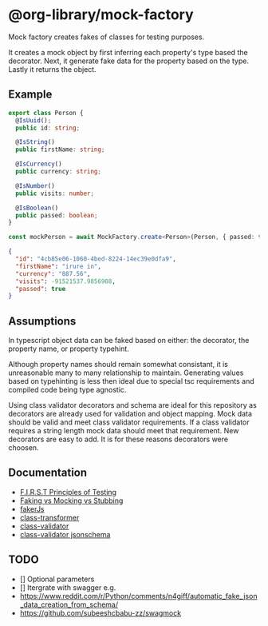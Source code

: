 # @org-library/mock-factory

Mock factory creates fakes of classes for testing purposes.

It creates a mock object by first inferring each property's type based the
decorator. Next, it generate fake data for the property based on the type.
Lastly it returns the object.

## Example

```typescript
export class Person {
  @IsUuid();
  public id: string;

  @IsString()
  public firstName: string;

  @IsCurrency()
  public currency: string;

  @IsNumber()
  public visits: number;

  @IsBoolean()
  public passed: boolean;
}

const mockPerson = await MockFactory.create<Person>(Person, { passed: true });

```

```json
{
  "id": "4cb85e06-1060-4bed-8224-14ec39e0dfa9",
  "firstName": "irure in",
  "currency": "887.56",
  "visits": -91521537.9856908,
  "passed": true
}
```

## Assumptions

In typescript object data can be faked based on either: the decorator, the
property name, or property typehint.

Although property names should remain somewhat consistant, it is unreasonable
many to many relationship to maintain. Generating values based on typehinting is
less then ideal due to special tsc requirements and compiled code being type
agnostic.

Using class validator decorators and schema are ideal for this repository as
decorators are already used for validation and object mapping. Mock data should
be valid and meet class validator requirements. If a class validator requires a
string length mock data should meet that requirement. New decorators are easy to
add. It is for these reasons decorators were choosen.

## Documentation

- [F.I.R.S.T Principles of Testing](https://medium.com/@tasdikrahman/f-i-r-s-t-principles-of-testing-1a497acda8d6>6)
- [Faking vs Mocking vs Stubbing](https://www.educative.io/answers/what-is-faking-vs-mocking-vs-stubbinghttps://www.educative.io/answers/what-is-faking-vs-mocking-vs-stubbing)
- [fakerJs](https://fakerjs.dev/api/date.html#date)
- [class-transformer](https://github.com/typestack/class-transformer/tree/master)
- [class-validator](https://github.com/typestack/class-validator)
- [class-validator jsonschema](https://github.com/epiphone/class-validator-jsonschema)

## TODO

- [] Optional parameters
- [] Itergrate with swagger e.g.
- <https://www.reddit.com/r/Python/comments/n4giff/automatic_fake_json_data_creation_from_schema/>
- <https://github.com/subeeshcbabu-zz/swagmock>

